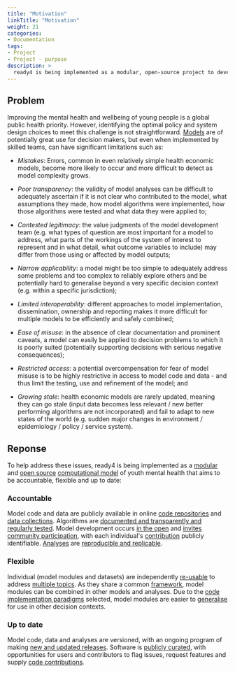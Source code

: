 ```yaml
---
title: "Motivation"
linkTitle: "Motivation"
weight: 21
categories: 
- Documentation
tags:
- Project
- Project - purpose
description: >
  ready4 is being implemented as a modular, open-source project to develop an accountable, flexible and up to date model.
---
```


## Problem
Improving the mental health and wellbeing of young people is a global public health priority. However, identifying the optimal policy and system design choices to meet this challenge is not straightforward. [Models](/docs/getting-started/concepts/model/) are of potentially great use for decision makers, but even when implemented by skilled teams,  can have significant limitations such as:

- *Mistakes*: Errors, common in even relatively simple health economic models, become more likely to occur and more difficult to detect as model complexity grows.

- *Poor transparency*: the validity of model analyses can be difficult to adequately ascertain if it is not clear who contributed to the model, what assumptions they made, how model algorithms were implemented, how those algorithms were tested and what data they were applied to;

- *Contested legitimacy*: the value judgments of the model development team (e.g. what types of question are most important for a model to address, what parts of the workings of the system of interest to represent and in what detail, what outcome variables to include) may differ from those using or affected by model outputs;

- *Narrow applicability*: a model might be too simple to adequately address some problems and too complex to reliably explore others and be potentially hard to generalise beyond a very specific decision context (e.g. within a specific jurisdiction);

- *Limited interoperability*: different approaches to model implementation, dissemination, ownership and reporting makes it more difficult for multiple models to be efficiently and safely combined;

- *Ease of misuse*: in the absence of clear documentation and prominent caveats, a model can easily be applied to decision problems to which it is poorly suited (potentially supporting decisions with serious negative consequences);

- *Restricted access*: a potential overcompensation for fear of model misuse is to be highly restrictive in access to model code and data - and thus limit the testing, use and refinement of the model; and

- *Growing stale*: health economic models are rarely updated, meaning they can go stale (input data becomes less relevant / new better performing algorithms are not incorporated) and fail to adapt to new states of the world (e.g. sudden major changes in environment / epidemiology / policy / service system).

## Reponse
To help address these issues, ready4 is being implemented as a [modular](/docs/getting-started/concepts/module/) and [open source](/docs/getting-started/software/terms/licenses/) [computational model](/docs/getting-started/concepts/model/#computational-model) of youth mental health that aims to be accountable, flexible and up to date:

### Accountable
Model code and data are publicly available in online [code repositories](/docs/getting-started/software/repositories/) and [data collections](/docs/datasets/finding-data/search/). Algorithms are [documented and transparently and regularly tested](/docs/getting-started/software/libraries/documentation/). Model development occurs [in the open](https://github.com/ready4-dev) and [invites community participation](/community/), with each individual's [contribution](/docs/contribution-guidelines/) publicly identifiable. [Analyses](/docs/analyses/) are [reproducible and replicable](/docs/getting-started/concepts/reproducible-replicable-generalisable/#reproduction-and-replication).

### Flexible
Individual (model modules and datasets) are independently [re-usable](/docs/model/using-modules/) to address [multiple topics](/docs/examples/). As they share a common [framework](/docs/framework/), model modules can be combined in other models and analyses. Due to the [code implementation paradigms](/docs/framework/implementation/paradigm/) selected, model modules are easier to [generalise](/docs/getting-started/concepts/reproducible-replicable-generalisable/#generalising) for use in other decision contexts.

### Up to date
Model code, data and analyses are versioned, with an ongoing program of making [new and updated releases](/blog/releases/). Software is [publicly curated](/docs/contribution-guidelines/priorities/curate/), with opportunities for users and contributors to flag issues, request features and supply [code contributions](/docs/contribution-guidelines/contribution-types/code/).


